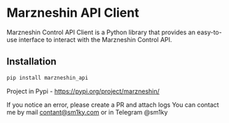 # Marzneshin API Client

Marzneshin Control API Client is a Python library that provides an easy-to-use interface to interact with the Marzneshin Control API.

## Installation

```bash
pip install marzneshin_api
```

Project in Pypi - https://pypi.org/project/marzneshin/

If you notice an error, please create a PR and attach logs
You can contact me by mail contant@sm1ky.com or in Telegram @sm1ky